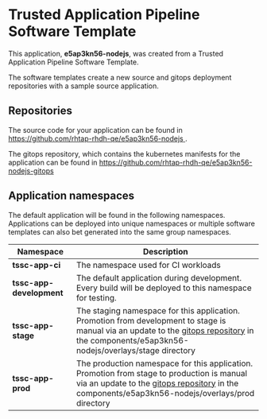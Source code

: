 # Trusted Application Pipeline Software Template

This application, **e5ap3kn56-nodejs**, was created from a Trusted Application Pipeline Software Template.

The software templates create a new source and gitops deployment repositories with a sample source application. 

## Repositories

The source code for your application can be found in [https://github.com/rhtap-rhdh-qe/e5ap3kn56-nodejs ](https://github.com/rhtap-rhdh-qe/e5ap3kn56-nodejs ).
 
The gitops repository, which contains the kubernetes manifests for the application can be found in 
[https://github.com/rhtap-rhdh-qe/e5ap3kn56-nodejs-gitops ](https://github.com/rhtap-rhdh-qe/e5ap3kn56-nodejs-gitops ) 

## Application namespaces 

The default application will be found in the following namespaces. Applications can be deployed into unique namespaces or multiple software templates can also bet generated into the same group namespaces.  

|  Namespace   |  Description   |  
| -------- | -------- |
| **tssc-app-ci** | The namespace used for CI workloads |
| **tssc-app-development** | The default application during development. Every build will be deployed to this namespace for testing. |
| **tssc-app-stage** | The staging namespace for this application. Promotion from development to stage is manual via an update to the [gitops repository](https://github.com/rhtap-rhdh-qe/e5ap3kn56-nodejs-gitops ) in the components/e5ap3kn56-nodejs/overlays/stage directory |
| **tssc-app-prod** | The production namespace for this application. Promotion from stage to production is manual via an update to the [gitops repository](https://github.com/rhtap-rhdh-qe/e5ap3kn56-nodejs-gitops ) in the components/e5ap3kn56-nodejs/overlays/prod directory |